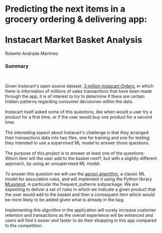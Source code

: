 # Predicting the next items in a grocery ordering & delivering app:<br> <br> Instacart Market Basket Analysis

Roberto Andrade Martínez

### Summary
<br>

Given Instacart's open source dataset, [3 million Instacart Orders](https://www.kaggle.com/competitions/instacart-market-basket-analysis/data), in which there is information of millions of sales transactions that have been made through the app, it is of interest to try to determine if there are certain hidden patterns regarding consumer decisiones within the data. 
<br><br>
Instacart itself asked some of this questions, like when would a user try a product for a first time, or if the user would buy one product for a second time.
<br><br>
The interesting aspect about Instacart's challenge is that they arranged their transactions data into two files, one for training and one for testing: they intended to use a supervised ML model to answer those questions.
<br><br>
The purpose of this project is to answer at least one of the questions: Which item will the user add to the basket next?, but with a slightly different approach, by using an unsupervised ML model.
<br>
<br>
To answer this question we will use the [apriori algorithm](https://www.vldb.org/conf/1994/P487.PDF), a classic ML model for association rules, and will implement it using the Python library [MLextend](https://rasbt.github.io/mlxtend/api_subpackages/mlxtend.frequent_patterns/), in particular the frequent_patterns subpackage. We are expecting to deliver a set of rules in which we indicate a given product that the user would add to the basket and then a consequent item which would be more likely to be added given what is already in the bag.
<br>
<br>
Implementing this algorithm in the application will surely increase customer retention and transactions as the overall experience will be enhanced and users will find it easier and faster to do their shopping in this app compared to the competition.